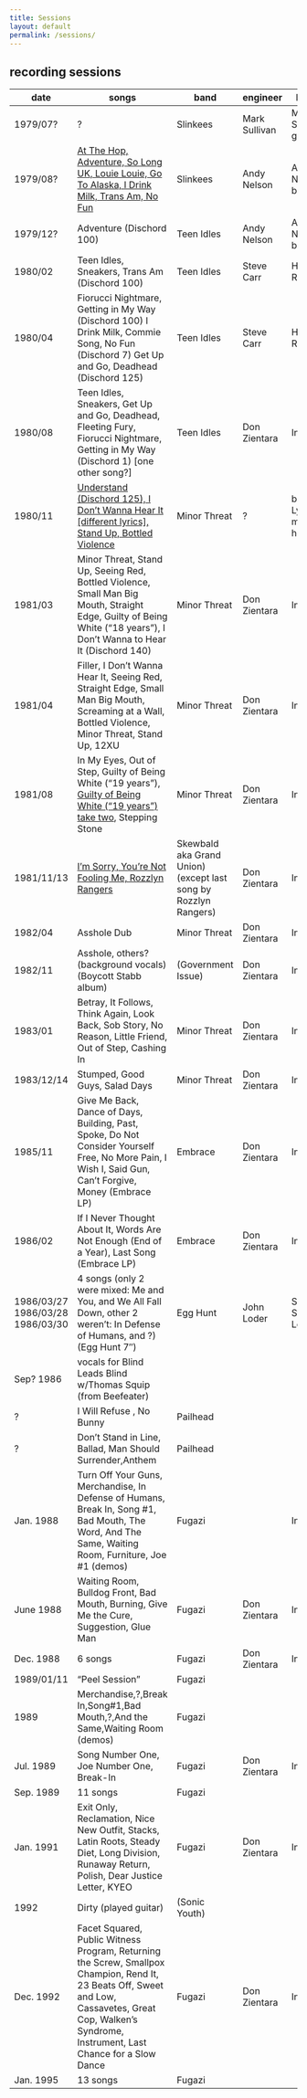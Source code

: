 ```yaml
---
title: Sessions
layout: default
permalink: /sessions/
---
```


## recording sessions

| date | songs | band | engineer | location
| ---- | ----- | ---- | -------- | --------
| 1979/07?   | ? | Slinkees | Mark Sullivan | Mark Sullivan’s garage
| 1979/08?   | [At The Hop, Adventure, So Long UK, Louie Louie, Go To Alaska, I Drink Milk, Trans Am, No Fun](197908/) | Slinkees | Andy Nelson | Andy Nelson’s basement
| 1979/12?   | Adventure (Dischord 100) | Teen Idles | Andy Nelson | Andy Nelson’s basement
| 1980/02    | Teen Idles, Sneakers, Trans Am (Dischord 100) | Teen Idles | Steve Carr | Hit and Run
| 1980/04    | Fiorucci Nightmare, Getting in My Way (Dischord 100) I Drink Milk, Commie Song, No Fun (Dischord 7) Get Up and Go, Deadhead (Dischord 125) | Teen Idles | Steve Carr | Hit and Run
| 1980/08    | Teen Idles, Sneakers, Get Up and Go, Deadhead, Fleeting Fury, Fiorucci Nightmare, Getting in My Way (Dischord 1) [one other song?] | Teen Idles | Don Zientara | Inner Ear
| 1980/11    | [Understand (Dischord 125), I Don’t Wanna Hear It [different lyrics], Stand Up, Bottled Violence](198011/) | Minor Threat | ? | basement, Lyle’s mom’s house
| 1981/03    | Minor Threat, Stand Up, Seeing Red, Bottled Violence, Small Man Big Mouth, Straight Edge, Guilty of Being White (“18 years”), I Don’t Wanna to Hear It (Dischord 140) | Minor Threat | Don Zientara | Inner Ear
| 1981/04    | Filler, I Don’t Wanna Hear It, Seeing Red, Straight Edge, Small Man Big Mouth, Screaming at a Wall, Bottled Violence, Minor Threat, Stand Up, 12XU | Minor Threat | Don Zientara | Inner Ear
| 1981/08    | In My Eyes, Out of Step, Guilty of Being White (“19 years”), [Guilty of Being White (“19 years”) take two](198108/), Stepping Stone | Minor Threat | Don Zientara | Inner Ear
| 1981/11/13 | [I’m Sorry, You’re Not Fooling Me, Rozzlyn Rangers](19811113/) | Skewbald  aka Grand Union) (except last song by Rozzlyn Rangers) | Don Zientara | Inner Ear
| 1982/04    | Asshole Dub | Minor Threat | Don Zientara | Inner Ear
| 1982/11    | Asshole, others? (background vocals) (Boycott Stabb album) | (Government Issue) | Don Zientara | Inner Ear
| 1983/01    | Betray, It Follows, Think Again, Look Back, Sob Story, No Reason, Little Friend, Out of Step, Cashing In | Minor Threat | Don Zientara | Inner Ear
| 1983/12/14 | Stumped, Good Guys, Salad Days | Minor Threat | Don Zientara | Inner Ear
| 1985/11    | Give Me Back, Dance of Days, Building, Past, Spoke, Do Not Consider Yourself Free, No More Pain, I Wish I, Said Gun, Can’t Forgive, Money (Embrace LP) | Embrace | Don Zientara | Inner Ear
| 1986/02    | If I Never Thought About It, Words Are Not Enough (End of a Year), Last Song (Embrace LP) | Embrace | Don Zientara | Inner Ear
| 1986/03/27 1986/03/28 1986/03/30 | 4 songs (only 2 were mixed: Me and You, and We All Fall Down, other 2 weren’t: In Defense of Humans, and ?) (Egg Hunt 7″) | Egg Hunt | John Loder | Southern Studios, London
| Sep? 1986  | vocals for Blind Leads Blind w/Thomas Squip (from Beefeater) | | |
| ?          | I Will Refuse , No Bunny | Pailhead | |
| ?          | Don’t Stand in Line, Ballad, Man Should Surrender,Anthem | Pailhead | |
| Jan. 1988  | Turn Off Your Guns, Merchandise, In Defense of Humans, Break In, Song #1, Bad Mouth, The Word, And The Same, Waiting Room, Furniture, Joe #1 (demos) | Fugazi | | Inner Ear
| June 1988  | Waiting Room, Bulldog Front, Bad Mouth, Burning, Give Me the Cure, Suggestion, Glue Man | Fugazi | Don Zientara | Inner Ear
| Dec. 1988  | 6 songs | Fugazi | Don Zientara | Inner Ear
| 1989/01/11 | “Peel Session” | Fugazi | |
| 1989       | Merchandise,?,Break In,Song#1,Bad Mouth,?,And the Same,Waiting Room (demos) | Fugazi | |
| Jul. 1989  | Song Number One, Joe Number One, Break-In | Fugazi | Don Zientara | Inner Ear
| Sep. 1989  | 11 songs | Fugazi | |
| Jan. 1991  | Exit Only, Reclamation, Nice New Outfit, Stacks, Latin Roots, Steady Diet, Long Division, Runaway Return, Polish, Dear Justice Letter, KYEO | Fugazi | Don Zientara | Inner Ear
| 1992       | Dirty (played guitar) | (Sonic Youth) | |
| Dec. 1992  | Facet Squared, Public Witness Program, Returning the Screw, Smallpox Champion, Rend It, 23 Beats Off, Sweet and Low, Cassavetes, Great Cop, Walken’s Syndrome, Instrument, Last Chance for a Slow Dance | Fugazi | Don Zientara | Inner Ear
| Jan. 1995  | 13 songs | Fugazi | |
